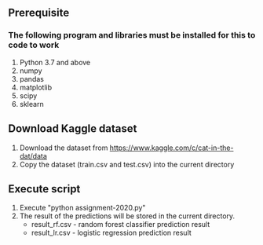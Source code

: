 ## Prerequisite

### The following program and libraries must be installed for this to code to work
1. Python 3.7 and above
2. numpy
3. pandas
4. matplotlib
5. scipy
6. sklearn

## Download Kaggle dataset
1. Download the dataset from https://www.kaggle.com/c/cat-in-the-dat/data
2. Copy the dataset (train.csv and test.csv) into the current directory

## Execute script
1. Execute "python assignment-2020.py"
2. The result of the predictions will be stored in the current directory. 
   * result_rf.csv - random forest classifier prediction result
   * result_lr.csv - logistic regression prediction result